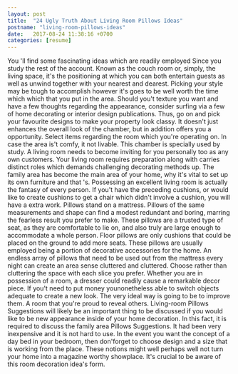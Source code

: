 ```yaml
---
layout: post
title:  "24 Ugly Truth About Living Room Pillows Ideas"
postname: "living-room-pillows-ideas"
date:   2017-08-24 11:38:16 +0700
categories: [resume]
---
```

You 'll find some fascinating ideas which are readily employed Since you study the rest of the account. Known as the couch room or, simply, the living space, it's the positioning at which you can both entertain guests as well as unwind together with your nearest and dearest. Picking your style may be tough to accomplish however it's goes to be well worth the time which which that you put in the area. Should you't texture you want and have a few thoughts regarding the appearance, consider surfing via a few of home decorating or interior design publications. Thus, go on and pick your favourite designs to make your property look classy. It doesn't just enhances the overall look of the chamber, but in addition offers you a opportunity. Select items regarding the room which you're operating on. In case the area is't comfy, it not livable. This chamber is specially used by study. A living room needs to become inviting for you personally too as any own customers. Your living room requires preparation along with carries distinct roles which demands challenging decorating methods up. The family area has become the main area of your home, why it's vital to set up its own furniture and that 's. Possessing an excellent living room is actually the fantasy of every person. If you't have the preceding cushions, or would like to create cushions to get a chair which didn't involve a cushion, you will have a extra work. Pillows stand on a mattress. Pillows of the same measurements and shape can find a modest redundant and boring, marring the fearless result you prefer to make. These pillows are a trusted type of seat, as they are comfortable to lie on, and also truly are large enough to accommodate a whole person. Floor pillows are only cushions that could be placed on the ground to add more seats. These pillows are usually employed being a portion of decorative accessories for the home. An endless array of pillows that need to be used out from the mattress every night can create an area sense cluttered and cluttered. Choose rather than cluttering the space with each slice you prefer. Whether you are in possession of a room, a dresser could readily cause a remarkable decor piece. If you't need to put money younonetheless able to switch objects adequate to create a new look. The very ideal way is going to be to improve them. A room that you're proud to reveal others. Living-room Pillows Suggestions will likely be an important thing to be discussed if you would like to be new appearance inside of your home decoration. In this fact, it is required to discuss the family area Pillows Suggestions. It had been very inexpensive and it is not hard to use. In the event you want the concept of a day bed in your bedroom, then don'forget to choose design and a size that is working from the place. These notions might well perhaps well not turn your home into a magazine worthy showplace. It's crucial to be aware of this room decoration idea's form.
